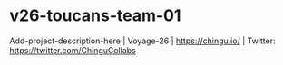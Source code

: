 # v26-toucans-team-01
Add-project-description-here | Voyage-26 | https://chingu.io/ | Twitter: https://twitter.com/ChinguCollabs
